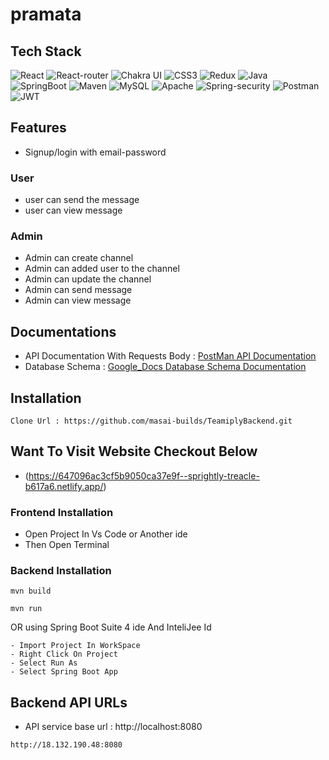 # pramata


## Tech Stack
![React](https://img.shields.io/badge/React-20232A?style=for-the-badge&logo=react&logoColor=61DAFB)
![React-router](https://img.shields.io/badge/React_Router-CA4245?style=for-the-badge&logo=react-router&logoColor=white)
![Chakra UI](https://img.shields.io/badge/Chakra--UI-319795?style=for-the-badge&logo=chakra-ui&logoColor=white)
![CSS3](	https://img.shields.io/badge/CSS3-1572B6?style=for-the-badge&logo=css3&logoColor=white)
![Redux](https://img.shields.io/badge/Redux-593D88?style=for-the-badge&logo=redux&logoColor=white)
![Java](https://img.shields.io/badge/Java-005C84?style=for-the-badge&logo=openjdk&logoColor=white)
![SpringBoot](https://img.shields.io/badge/Spring_Boot-F2F4F9?style=for-the-badge&logo=spring-boot)
![Maven](https://img.shields.io/badge/Maven-C7F3F1?style=for-the-badge&logo=apachemaven&logoColor=red)
![MySQL](https://img.shields.io/badge/MySQL-005C84?style=for-the-badge&logo=mysql&logoColor=white)
![Apache](https://img.shields.io/badge/Apache-D22128?style=for-the-badge&logo=Apache&logoColor=white)
![Spring-security](https://img.shields.io/badge/Spring_Security-6DB33F?style=for-the-badge&logo=Spring-Security&logoColor=white)
![Postman](https://img.shields.io/badge/Postman-FF6C37?style=for-the-badge&logo=Postman&logoColor=white)
![JWT](https://img.shields.io/badge/JWT-000000?style=for-the-badge&logo=JSON%20web%20tokens&logoColor=white)


## Features
- Signup/login with  email-password 
### User
- user can send the message 
- user can view message
### Admin 
- Admin can create channel
- Admin can added user to the channel
- Admin can update the channel
- Admin can send message 
- Admin can view message

## Documentations
- API Documentation With Requests Body : [PostMan API Documentation](https://documenter.getpostman.com/view/23537462/2s93m7VLpZ)
- Database Schema : [Google_Docs Database Schema Documentation](https://docs.google.com/document/d/1dYRjENGdjheEpShDbdIPLc9ntan47uZGq2dh2MBmvb0/edit?usp=sharing)
## Installation
```
Clone Url : https://github.com/masai-builds/TeamiplyBackend.git
```

## Want To Visit Website Checkout Below
- (https://647096ac3cf5b9050ca37e9f--sprightly-treacle-b617a6.netlify.app/)

### Frontend Installation
- Open Project In Vs Code or Another ide
- Then Open Terminal

### Backend Installation
```
mvn build
```
```
mvn run
```
OR using Spring Boot Suite 4 ide And InteliJee Id
```
- Import Project In WorkSpace
- Right Click On Project 
- Select Run As 
- Select Spring Boot App
```

## Backend API URLs
- API service base url : http://localhost:8080
```
http://18.132.190.48:8080
```
